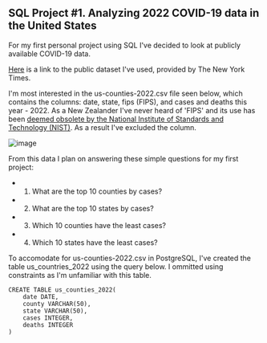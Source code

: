 ## SQL Project #1. Analyzing 2022 COVID-19 data in the United States

For my first personal project using SQL I've decided to look at publicly available COVID-19 data.

[Here](https://github.com/nytimes/covid-19-data) is a link to the public dataset I've used, provided by The New York Times.

I'm most interested in the us-counties-2022.csv file seen below, which contains the columns: date, state, fips (FIPS), and cases and deaths this year - 2022. As a New Zealander I've never heard of 'FIPS' and its use has been [deemed obsolete by the National Institute of Standards and Technology (NIST)](https://www.govinfo.gov/content/pkg/FR-2008-09-02/pdf/E8-20306.pdf). As a result I've excluded the column.

![image](https://user-images.githubusercontent.com/105367716/169649777-1003a5a7-aae5-4762-b4e7-50ace6ff6c6a.png)

From this data I plan on answering these simple questions for my first project:

* 1. What are the top 10 counties by cases?
* 2. What are the top 10 states by cases?
* 3. Which 10 counties have the least cases?
* 4. Which 10 states have the least cases?

To accomodate for us-counties-2022.csv in PostgreSQL, I've created the table us_countries_2022 using the query below. I ommitted using constraints as I'm unfamiliar with this table.
```
CREATE TABLE us_counties_2022(
    date DATE,
    county VARCHAR(50),
    state VARCHAR(50),
    cases INTEGER,
    deaths INTEGER
)
```
